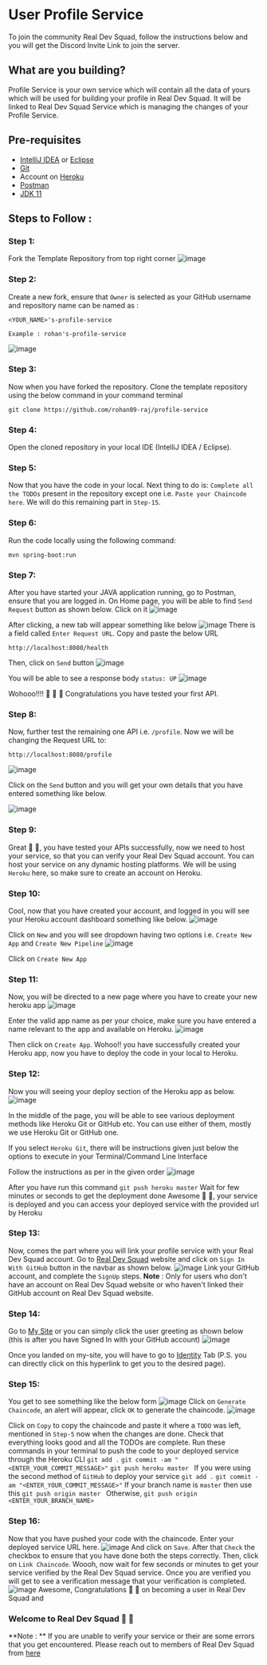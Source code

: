 # User Profile Service
To join the community Real Dev Squad, follow the instructions below and you will get the Discord Invite Link to join the server.

## What are you building?
Profile Service is your own service which will contain all the data of yours which will be used for building your profile in Real Dev Squad.
It will be linked to Real Dev Squad Service which is managing the changes of your Profile Service.

## Pre-requisites
- [IntelliJ IDEA](https://www.jetbrains.com/idea/download/#section=windows) or [Eclipse](https://www.eclipse.org/downloads/download.php?file=/oomph/epp/2022-03/R/eclipse-inst-jre-win64.exe)
- [Git](https://git-scm.com/downloads)
- Account on [Heroku](https://signup.heroku.com/)
- [Postman](https://www.postman.com/)
- [JDK 11](https://www.oracle.com/in/java/technologies/javase/jdk11-archive-downloads.html)

## Steps to Follow :

### Step 1:
Fork the Template Repository from top right corner
![image](https://user-images.githubusercontent.com/78433013/165909283-fc0793e4-b0c3-4bc5-8d95-e10eeab1bd07.png)

### Step 2:
Create a new fork, ensure that `Owner` is selected as your GitHub username and repository name can be named as : 
```
<YOUR_NAME>'s-profile-service

Example : rohan's-profile-service
``` 
![image](https://user-images.githubusercontent.com/78433013/165998794-0fb87f2a-7f49-45be-ac6e-01140f832409.png)

### Step 3:
Now when you have forked the repository. 
Clone the template repository using the below command in your command terminal
```
git clone https://github.com/rohan09-raj/profile-service
```

### Step 4:
Open the cloned repository in your local IDE (IntelliJ IDEA / Eclipse).

### Step 5:
Now that you have the code in your local. Next thing to do is: `Complete all the TODOs` present in the repository except one i.e. `Paste your Chaincode here`.
We will do this remaining part in `Step-15`. 

### Step 6:
Run the code locally using the following command:
```
mvn spring-boot:run
```

### Step 7:
After you have started your JAVA application running, go to Postman, ensure that you are logged in.
On Home page, you will be able to find `Send Request` button as shown below. Click on it
![image](https://user-images.githubusercontent.com/78433013/166111296-322fcaf3-3c3f-4cae-85cf-443f1ba66d79.png)

After clicking, a new tab will appear something like below
![image](https://user-images.githubusercontent.com/78433013/166111370-fa0edff7-bb72-4b19-acd5-dd573cb4fd33.png)
There is a field called `Enter Request URL`. Copy and paste the below URL
```
http://localhost:8080/health
```
Then, click on `Send` button
![image](https://user-images.githubusercontent.com/78433013/166111448-44d7a061-0d18-4786-9a4d-e8b3f30e8e07.png)

You will be able to see a response body `status: UP`
![image](https://user-images.githubusercontent.com/78433013/166111504-61195f9a-5ae3-41ce-b1d3-6a99a41a0744.png)

Wohooo!!!! 🥳 🎉 🎉 Congratulations you have tested your first API.

### Step 8:
Now, further test the remaining one API i.e. `/profile`. Now we will be changing the Request URL to:
```
http://localhost:8080/profile
```
![image](https://user-images.githubusercontent.com/78433013/166112104-37ab209f-9f42-4b54-b680-0088f67d7ac5.png)

Click on the `Send` button and you will get your own details that you have entered something like below.

![image](https://user-images.githubusercontent.com/78433013/166113586-713e1a76-efde-47d5-8426-372cf4a1ba7c.png)

### Step 9:
Great 🎉 🎉, you have tested your APIs successfully, now we need to host your service, so that you can verify your Real Dev Squad account.
You can host your service on any dynamic hosting platforms. We will be using `Heroku` here, so make sure to create an account on Heroku.

### Step 10:
Cool, now that you have created your account, and logged in you will see your Heroku account dashboard something like below.
![image](https://user-images.githubusercontent.com/78433013/172591791-017ab48a-1f85-4b2b-9cd9-66da30f6ac1e.png)

Click on `New` and you will see dropdown having two options i.e. `Create New App` and `Create New Pipeline`
![image](https://user-images.githubusercontent.com/78433013/172592073-19a8a831-551b-49b8-a18e-7b3019ec424c.png)

Click on `Create New App`

### Step 11:
Now, you will be directed to a new page where you have to create your new heroku app
![image](https://user-images.githubusercontent.com/78433013/172592488-920384c1-d144-462d-acf2-75c35cbebab5.png)

Enter the valid app name as per your choice, make sure you have entered a name relevant to the app and available on Heroku.
![image](https://user-images.githubusercontent.com/78433013/172592969-e4c810d5-8cf0-47e5-94a5-7fd442e523b8.png)

Then click on `Create App`.
Wohoo!! you have successfully created your Heroku app, now you have to deploy the code in your local to Heroku.

### Step 12:
Now you will seeing your deploy section of the Heroku app as below.
![image](https://user-images.githubusercontent.com/78433013/172593891-762a00e6-b78d-44f1-b560-480229903a31.png)

In the middle of the page, you will be able to see various deployment methods like Heroku Git or GitHub etc.
You can use either of them, mostly we use Heroku Git or GitHub one.

If you select `Heroku Git`, there will be instructions given just below the options to execute in your Terminal/Command Line Interface

Follow the instructions as per in the given order
![image](https://user-images.githubusercontent.com/78433013/172601479-d89232d7-2273-4148-8c69-e70e7569f15c.png)

After you have run this command `git push heroku master`
Wait for few minutes or seconds to get the deployment done
Awesome 🥳 🎉, your service is deployed and you can access your deployed service with the provided url by Heroku

### Step 13:
Now, comes the part where you will link your profile service with your Real Dev Squad account.
Go to [Real Dev Squad](https://www.realdevsquad.com/) website and click on `Sign In With GitHub` button in the navbar as shown below.
![image](https://user-images.githubusercontent.com/78433013/172817107-594451b4-eaeb-4997-8043-ece470218cbb.png)
Link your GitHub account, and complete the `SignUp` steps.
**Note** : Only for users who don't have an account on Real Dev Squad website or who haven't linked their GitHub account on Real Dev Squad website.
 
### Step 14:
Go to [My Site](https://my.realdevsquad.com/) or you can simply click the user greeting as shown below (this is after you have Signed In with your GitHub account)
![image](https://user-images.githubusercontent.com/78433013/172818612-d5adc735-ce31-49b3-a490-004fff9670b2.png)

Once you landed on my-site, you will have to go to [Identity](https://my.realdevsquad.com/identity) Tab (P.S. you can directly click on this hyperlink to get you to the desired page).

### Step 15:
You get to see something like the below form
![image](https://user-images.githubusercontent.com/78433013/172821914-024038d6-d886-4463-9e25-c4882b671261.png)
Click on `Generate Chaincode`, an alert will appear, click `OK` to generate the chaincode.
![image](https://user-images.githubusercontent.com/78433013/172822474-30441e6a-e0a8-4f9d-9e78-1edbb0906a3c.png)

Click on `Copy` to copy the chaincode and paste it where a `TODO` was left, mentioned in `Step-5` now when the changes are done. Check that everything looks good and all the TODOs are complete.
Run these commands in your terminal to push the code to your deployed service through the Heroku CLI
```git add .```
```git commit -am "<ENTER_YOUR_COMMIT_MESSAGE>"```
```git push heroku master ```
If you were using the second method of `GitHub` to deploy your service
```git add .```
```git commit -am "<ENTER_YOUR_COMMIT_MESSAGE>"```
If your branch name is `master` then use this
```git push origin master ```
Otherwise,
```git push origin <ENTER_YOUR_BRANCH_NAME> ```

### Step 16:
Now that you have pushed your code with the chaincode. Enter your deployed service URL here.
![image](https://user-images.githubusercontent.com/78433013/172825385-a4e9000c-c4c2-4a43-a541-558098bad442.png)
And click on `Save`.
After that `Check` the checkbox to ensure that you have done both the steps correctly.
Then, click on `Link Chaincode`. Woooh, now wait for few seconds or minutes to get your service verified by the Real Dev Squad service.
Once you are verified you will get to see a verification message that your verification is completed.
![image](https://user-images.githubusercontent.com/78433013/172826282-140d4b22-ae5f-4f11-93cf-289b40deff73.png)
Awesome, Congratulations 🥳 🎉 on becoming a user in Real Dev Squad and
### Welcome to Real Dev Squad 🥳 🎉
<A Quick Intro or some catchy line about Real Dev Squad>

**Note : ** If you are unable to verify your service or their are some errors that you get encountered. Please reach out to members of Real Dev Squad from [here](https://members.realdevsquad.com/) 

 






